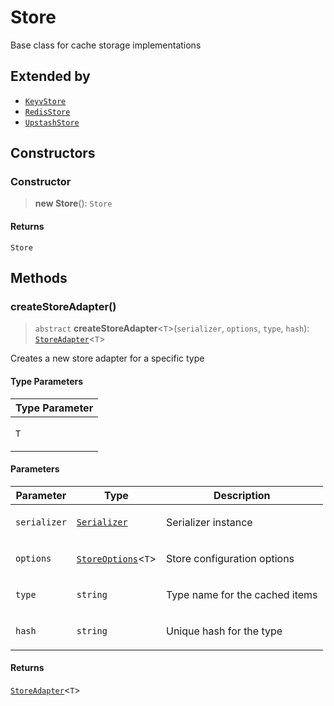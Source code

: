 # Store

Base class for cache storage implementations

## Extended by

- [`KeyvStore`](../../extension-cache-keyv/classes/KeyvStore.md)
- [`RedisStore`](../../extension-cache-redis/classes/RedisStore.md)
- [`UpstashStore`](../../extension-cache-upstash/classes/UpstashStore.md)

## Constructors

### Constructor

> **new Store**(): `Store`

#### Returns

`Store`

## Methods

### createStoreAdapter()

> `abstract` **createStoreAdapter**\<`T`\>(`serializer`, `options`, `type`, `hash`): [`StoreAdapter`](StoreAdapter.md)\<`T`\>

Creates a new store adapter for a specific type

#### Type Parameters

<table>
<thead>
<tr>
<th>Type Parameter</th>
</tr>
</thead>
<tbody>
<tr>
<td>

`T`

</td>
</tr>
</tbody>
</table>

#### Parameters

<table>
<thead>
<tr>
<th>Parameter</th>
<th>Type</th>
<th>Description</th>
</tr>
</thead>
<tbody>
<tr>
<td>

`serializer`

</td>
<td>

[`Serializer`](../interfaces/Serializer.md)

</td>
<td>

Serializer instance

</td>
</tr>
<tr>
<td>

`options`

</td>
<td>

[`StoreOptions`](../interfaces/StoreOptions.md)\<`T`\>

</td>
<td>

Store configuration options

</td>
</tr>
<tr>
<td>

`type`

</td>
<td>

`string`

</td>
<td>

Type name for the cached items

</td>
</tr>
<tr>
<td>

`hash`

</td>
<td>

`string`

</td>
<td>

Unique hash for the type

</td>
</tr>
</tbody>
</table>

#### Returns

[`StoreAdapter`](StoreAdapter.md)\<`T`\>
